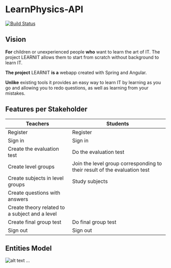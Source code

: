 # LearnPhysics-API

[![Build Status](https://travis-ci.org/UdL-EPS-SoftArch/LearnPhysics-API.svg?branch=master)](https://travis-ci.org/UdL-EPS-SoftArch/LearnPhysics-API/branches) 

## Vision

**For** children or unexperienced people **who** want to learn the art of IT. The project  LEARNIT allows them to start from scratch without background to learn IT.

**The project** LEARNIT **is a** webapp created with Spring and Angular.

**Unlike** existing tools it provides an easy way to learn IT by learning as you go and allowing you to redo questions, as well as learning from your mistakes.


## Features per Stakeholder

|       Teachers                  |           Students              |
| --------------------------------| --------------------------------|
|         Register                |             Register            |
|          Sign in                |              Sign in            |
|      Create the evaluation test |        Do the evaluation test   |
|      Create level groups        |         Join the level group corresponding to their result of the evaluation test   |
|      Create subjects in level groups           |            Study subjects    |
|Create questions with answers    |                       |
|Create theory related to a subject and a level   |                  |
|Create final group test  |       Do final group test             |
|                  Sign out       |                  Sign out       |

## Entities Model
![alt text](http://www.plantuml.com/plantuml/png/XP9HRzCm482VoQyuzH5bKuTuO5LLZQ4L8Kq2L13Fr-JMU7NiS3wl6nN_dRXDck2sorjo_kwxyvrld22BBtNYrifKo5X2NYbuDnxt8fb6vpwAi5fweRarib1_23uS8SnsSpY-ZeyF9rTzkR4vEQhWkXzaDEiGV3zE2fKJE24cAoyLnLBO9czkCLkls7gJVxBQClmgbD1HU3gzUyPoDeDxjIhacpBh4yXFHzmYjzgVijpJ4-cM-Sn49lcR9BXqmfX9qrNmm46tJG005iBAhC3NCOCbfL3LvCPodWALg7GAR3K5sTxnWp0h-Xfw5Z9v8zzsu49yJaREWg7u5oEq8WOTkW-fHos7wK0xf2ZBBBy-VFVaH5dZki9tJwWzXc0_kQiVVXlJN5iKgAmoqkNFbK6zc-TGVdm1w9mbyZg1te2TNpvI9hr15cJv1PhLnVkGkbeAddMNiEDYFkgWizjAPGFmQzsrStrTaOBA-vhVJLOAQDo6EEsBexsChaPmeUb1Bc3qTjG-bmda5gP9j8E8tHrCe41Ne_kRXl0fcwi_50LkFxxH-FBoJE57gqm06x8pXlBjkvz0neH2NULXxZ3BORHv5CDW9FNL_ZAxbchEbfLrDJXhZ4DKS-Mhyz1npJqMzlEVwePCxalz3m00)
...
